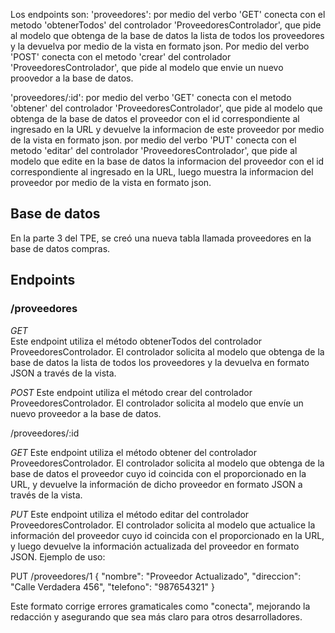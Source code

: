 
Los endpoints son:
'proveedores':
por medio del verbo 'GET' conecta con el metodo 'obtenerTodos' del controlador 'ProveedoresControlador', que pide al modelo que obtenga de la base de datos la lista de todos los proveedores y la devuelva por medio de la vista en formato json. 
Por medio del verbo 'POST' conecta con el metodo 'crear' del controlador 'ProveedoresControlador', que pide al modelo que envie un nuevo proovedor a la base de datos. 

'proveedores/:id':
por medio del verbo 'GET' conecta con el metodo 'obtener' del controlador 'ProveedoresControlador', que pide al modelo que obtenga de la base de datos el proveedor con el id correspondiente al ingresado en la URL y devuelve la informacion de este proveedor por medio de la vista en formato json. 
por medio del verbo 'PUT' conecta con el metodo 'editar' del controlador 'ProveedoresControlador', que pide al modelo que edite en la base de datos la informacion del proveedor con el id correspondiente al ingresado en la URL, luego muestra la informacion del proveedor por medio de la vista en formato json. 

## Base de datos

En la parte 3 del TPE, se creó una nueva tabla llamada proveedores en la base de datos compras.

## Endpoints

### /proveedores

*GET*  
  Este endpoint utiliza el método obtenerTodos del controlador ProveedoresControlador. El controlador solicita al modelo que obtenga de la base de datos la lista de todos los proveedores y la devuelva en formato JSON a través de la vista.

*POST* 
    Este endpoint utiliza el método crear del controlador ProveedoresControlador. El controlador solicita al modelo que envíe un nuevo proveedor a la base de datos.


/proveedores/:id

*GET* 
Este endpoint utiliza el método obtener del controlador ProveedoresControlador. El controlador solicita al modelo que obtenga de la base de datos el proveedor cuyo id coincida con el proporcionado en la URL, y devuelve la información de dicho proveedor en formato JSON a través de la vista.

*PUT* 
Este endpoint utiliza el método editar del controlador ProveedoresControlador. El controlador solicita al modelo que actualice la información del proveedor cuyo id coincida con el proporcionado en la URL, y luego devuelve la información actualizada del proveedor en formato JSON.
Ejemplo de uso:

PUT /proveedores/1
{
  "nombre": "Proveedor Actualizado",
  "direccion": "Calle Verdadera 456",
  "telefono": "987654321"
}

Este formato corrige errores gramaticales como "conecta", mejorando la redacción y asegurando que sea más claro para otros desarrolladores.